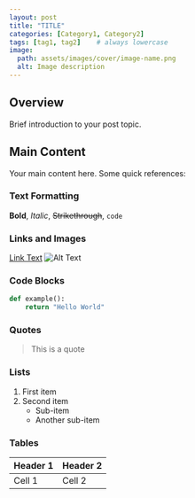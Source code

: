 ```yaml
---
layout: post
title: "TITLE"
categories: [Category1, Category2]
tags: [tag1, tag2]    # always lowercase
image:
  path: assets/images/cover/image-name.png
  alt: Image description
---
```


## Overview

Brief introduction to your post topic.

## Main Content

Your main content here. Some quick references:

### Text Formatting
**Bold**, *Italic*, ~~Strikethrough~~, `code`

### Links and Images
[Link Text](URL)
![Alt Text](/path/to/image.jpg)

### Code Blocks
```python
def example():
    return "Hello World"
```

### Quotes
> This is a quote

### Lists
1. First item
2. Second item
   - Sub-item
   - Another sub-item

### Tables
| Header 1 | Header 2 |
|----------|----------|
| Cell 1   | Cell 2   |

<!-- Delete these reference examples when writing your post -->
